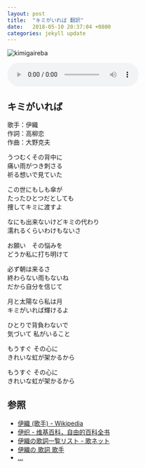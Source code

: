 ```yaml
---
layout: post
title:  "キミがいれば 翻訳"
date:   2018-05-10 20:37:04 +0800
categories: jekyll update
---
```

![kimigaireba](https://raw.githubusercontent.com/mistydew/dc/master/images/%E3%82%AD%E3%83%9F%E3%81%8C%E3%81%84%E3%82%8C%E3%81%B0.jpg)

<audio controls>
  <source src="https://raw.githubusercontent.com/mistydew/dc/master/audio/%E3%82%AD%E3%83%9F%E3%81%8C%E3%81%84%E3%82%8C%E3%81%B0.mp3" type="audio/mpeg">
您的浏览器不支持 audio 元素。
</audio>

## キミがいれば

歌手：伊織<br>
作詞：高柳恋<br>
作曲：大野克夫

うつむくその背中に<br>
痛い雨がつき刺さる<br>
祈る想いで見ていた

この世にもしも傘が<br>
たったひとつだとしても<br>
捜してキミに渡すよ

なにも出来ないけどキミの代わり<br>
濡れるくらいわけもないさ

お願い　その悩みを<br>
どうか私に打ち明けて

必ず朝は来るさ<br>
終わらない雨もないね<br>
だから自分を信じて

月と太陽なら私は月<br>
キミがいれば輝けるよ

ひとりで背負わないで<br>
気づいて 私がいること

もうすぐ その心に<br>
きれいな虹が架かるから

もうすぐ その心に<br>
きれいな虹が架かるから

## 参照
* [伊織 (歌手) - Wikipedia](https://ja.wikipedia.org/wiki/%E4%BC%8A%E7%B9%94_(%E6%AD%8C%E6%89%8B))
* [伊织 - 维基百科，自由的百科全书](https://zh.wikipedia.org/wiki/%E4%BC%8A%E7%BB%87)
* [伊織の歌詞一覧リスト - 歌ネット](https://www.uta-net.com/artist/4677)
* [伊織の 歌詞 歌手](http://www.kasi-time.com/subcat-uta-25672-1.html)
* [...](https://github.com/mistydew)
